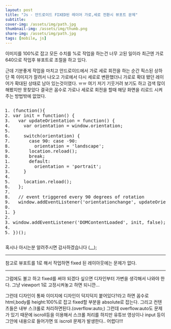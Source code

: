 ```yaml
---
layout: post
title: "Js - 안드로이드 FIXED된 레이어 가로,세로 전환시 뷰포트 문제"
subtitle: 
cover-img: /assets/img/path.jpg
thumbnail-img: /assets/img/thumb.png
share-img: /assets/img/path.jpg
tags: [mobile, js]
---
```

<p>이미지를 100%로 잡고 모든 수치를 %로 작업을 하는건 너무 고된 일이라 최근엔 가로 640으로 작업후 뷰포트로 조절을 하고 있다.</p>
<p>근데 기분좋게 작업을 마치고 안드로이드에서 가로 세로 회전을 하는 순간 픽스된 상하단 쪽 이미지가 잘려서 나오고 가로에서 다시 세로로 변환했더니 가로로 확대 됐던 레이어가 확대된 상태로 남아 있는것이였다. ㅠㅠ 여기 저기 기웃거려 보기도 하고 검색 많이 해봤지만 못찾았다 결국은 꼼수로 가로나 세로로 회전을 할때 해당 화면을 리로드 시켜주는 방법밖에 없었다.</p>
<!--more-->
<pre class="html cH_kip"><ol><li class="odd"><span>(function(){  </span></li><li class="even"><span>var init = function() {  </span></li><li class="odd"><span>  var updateOrientation = function() {  </span></li><li class="even"><span>    var orientation = window.orientation;  </span></li><li class="odd fifth"><span>      </span></li><li class="even"><span>    switch(orientation) {  </span></li><li class="odd"><span>      case 90: case -90:  </span></li><li class="even"><span>        orientation = 'landscape';  </span></li><li class="odd"><span>		location.reload();</span></li><li class="even fifth"><span>      break;  </span></li><li class="odd"><span>      default:  </span></li><li class="even"><span>        orientation = 'portrait';  </span></li><li class="odd"><span>    }  </span></li><li class="even"><span>      </span></li><li class="odd fifth"><span>    location.reload();</span></li><li class="even"><span>  };  </span></li><li class="odd"><span>    </span></li><li class="even"><span>  // event triggered every 90 degrees of rotation  </span></li><li class="odd"><span>  window.addEventListener('orientationchange', updateOrientation, false);  </span></li><li class="even fifth"><span>    </span></li><li class="odd"><span>}  </span></li><li class="even"><span>  </span></li><li class="odd"><span>window.addEventListener('DOMContentLoaded', init, false);  </span></li><li class="even"><span>  </span></li><li class="odd fifth"><span>})();</span></li></ol></pre>
<p>혹시나 아시는분 알려주시면 감사하겠습니다 (__);</p>
<hr>
<p>참고로 뷰포트를 1로 해서 작업하면 fixed 된 레이아웃에는 문제가 없다.</p>
<hr>
<p>그럼에도 불고 하고 fixed를 써야 되겠다 싶으면 디자인부터 가변을 생각해서 나와야 한다. 그냥 viewport 1로 고정시켜놓고 하면 되니깐…</p>
<p>그런데 디자인이 통짜 이미지에 디자인이 덕지덕지 붙어있다?라고 하면 꼼수로 html,body를 height:100%로 잡고 fixed할 부분을 absolute로 잡는다. 그리고 컨텐츠들은 내부 스크롤로 처리하면된다.(overflow:auto;) 그런데 overflow:auto도 문제가 있기 때문에 iscroll등을 이용해서 스크롤 처리를 하지만 유튜브 영상이나 input 등이 그안에 내용으로 들어가면 또 iscroll 문제가 발생한다.. 어렵다!!!</p>
